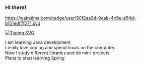 ### Hi there!

https://wakatime.com/badge/user/90f2aa9d-9eab-4b9e-a54d-b151edf7f271.svg

[![Typing SVG](https://readme-typing-svg.herokuapp.com/?color=44944A&lines=Telegram:+@halcyyy)](https://t.me/halcyyy)

I am learning Java development<br>
I really love coding and spend hours on the computer.<br>
Now I study different libraries and do mini-projects<br>
Plans to start learning Spring<br>

